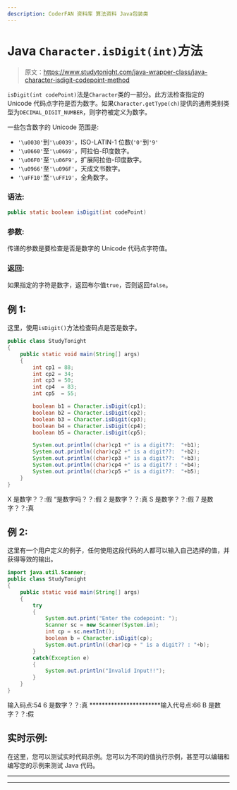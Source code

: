 ```yaml
---
description: CoderFAN 资料库 算法资料 Java包装类
---
```


# Java `Character.isDigit(int)`方法

> 原文：<https://www.studytonight.com/java-wrapper-class/java-character-isdigit-codepoint-method>

`isDigit(int codePoint)`法是`Character`类的一部分。此方法检查指定的 Unicode 代码点字符是否为数字。如果`Character.getType(ch)`提供的通用类别类型为`DECIMAL_DIGIT_NUMBER`，则字符被定义为数字。

一些包含数字的 Unicode 范围是:

*   `'\u0030'`到`'\u0039'`，ISO-LATIN-1 位数(`'0'`到`'9'`
*   `'\u0660'`至`'\u0669'`，阿拉伯-印度数字。
*   `'\u06F0'`至`'\u06F9'`，扩展阿拉伯-印度数字。
*   `'\u0966'`至`'\u096F'`，天成文书数字。
*   `'\uFF10'`至`'\uFF19'`，全角数字。

### 语法:

```java
public static boolean isDigit(int codePoint) 
```

### 参数:

传递的参数是要检查是否是数字的 Unicode 代码点字符值。

### 返回:

如果指定的字符是数字，返回布尔值`true`，否则返回`false`。

## 例 1:

这里，使用`isDigit()`方法检查码点是否是数字。

```java
public class StudyTonight
{  
	public static void main(String[] args)
	{  
		int cp1 = 88;  
		int cp2 = 34;  
		int cp3 = 50;  
		int cp4  = 83;   
		int cp5  = 55;  

		boolean b1 = Character.isDigit(cp1);  
		boolean b2 = Character.isDigit(cp2);  
		boolean b3 = Character.isDigit(cp3);  
		boolean b4 = Character.isDigit(cp4);  
		boolean b5 = Character.isDigit(cp5);  

		System.out.println((char)cp1 +" is a digit??:  "+b1);  
		System.out.println((char)cp2 +" is a digit??:  "+b2);  
		System.out.println((char)cp3 +" is a digit??:  "+b3);  
		System.out.println((char)cp4 +" is a digit?? : "+b4);  
		System.out.println((char)cp5 +" is a digit??:  "+b5);  
	}  
} 
```

X 是数字？？:假
“是数字吗？？:假
2 是数字？？:真
S 是数字？？:假
7 是数字？？:真

## 例 2:

这里有一个用户定义的例子，任何使用这段代码的人都可以输入自己选择的值，并获得等效的输出。

```java
import java.util.Scanner; 
public class StudyTonight
{  
	public static void main(String[] args)
	{  
		try
		{
			System.out.print("Enter the codepoint: ");  
			Scanner sc = new Scanner(System.in);         
			int cp = sc.nextInt();  
			boolean b = Character.isDigit(cp);
			System.out.println((char)cp + " is a digit?? : "+b);
		}
		catch(Exception e)
		{
			System.out.println("Invalid Input!!");
		}
	}  
} 
```

输入码点:54
6 是数字？？:真
***********************输入代号点:66
B 是数字？？:假

## 实时示例:

在这里，您可以测试实时代码示例。您可以为不同的值执行示例，甚至可以编辑和编写您的示例来测试 Java 代码。

* * *

* * *